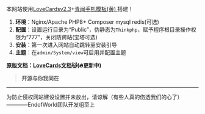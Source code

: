 本网站使用<a href="https://github.com/LoveCards/LoveCardsV2">LoveCardsv2.3</a>+<a href="https://forum.lovecards.cn/d/67-%E4%BD%A0%E5%A5%BDlc23-%E9%9D%92%E9%97%BB%E6%89%8B%E6%9C%BA%E6%A8%A1%E6%9D%BF%E9%BB%84-%E9%80%82%E9%85%8D">青闻手机模板(黄) </a>搭建！

1. **环境**：Nginx/Apache  PHP8+  Composer  mysql  redis(可选)
2. **配置**：设置运行目录为“Public”，伪静态为`Thinkphp`，赋予程序根目录操作权限为“777”，关闭防跨站(宝塔可选)
3. **安装**：第一次进入网站自动跳转至安装引导
4. **主题**：在`admin/System/view`可启用并配置主题

**原版文档：<a href="https://lovecards.github.io">LoveCards文档🐱</a>(🔥更新中)**



> **开源与你我同在**

---

为防止侵权网站建设设置并未放出，请谅解（有些人真的伤透我们的心了）   ————EndofWorld团队开发组至上

